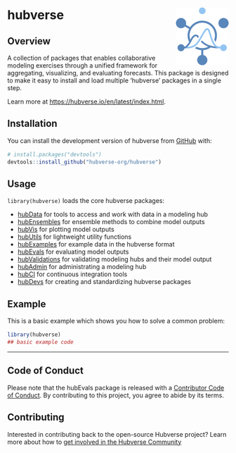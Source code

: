 
<!-- README.md is generated from README.Rmd. Please edit that file -->

# hubverse <a href="https://hubverse.io/en/latest/index.html"><img src="man/figures/logo.png" align="right" height="131" alt="hubverse website" /></a>

<!-- badges: start -->
<!-- badges: end -->

## Overview

A collection of packages that enables collaborative modeling exercises
through a unified framework for aggregating, visualizing, and evaluating
forecasts. This package is designed to make it easy to install and load
multiple ‘hubverse’ packages in a single step.

Learn more at <https://hubverse.io/en/latest/index.html>.

## Installation

You can install the development version of hubverse from
[GitHub](https://github.com/) with:

``` r
# install.packages("devtools")
devtools::install_github("hubverse-org/hubverse")
```

## Usage

`library(hubverse)` loads the core hubverse packages:

- [hubData](https://hubverse-org.github.io/hubData/) for tools to access
  and work with data in a modeling hub
- [hubEnsembles](https://hubverse-org.github.io/hubEnsembles/) for
  ensemble methods to combine model outputs
- [hubVis](https://hubverse-org.github.io/hubVis/) for plotting model
  outputs
- [hubUtils](https://hubverse-org.github.io/hubUtils/) for lightweight
  utility functions
- [hubExamples](https://hubverse-org.github.io/hubExamples/) for example
  data in the hubverse format
- [hubEvals](https://hubverse-org.github.io/hubEvals/) for evaluating
  model outputs
- [hubValidations](https://hubverse-org.github.io/hubValidations/) for
  validating modeling hubs and their model output
- [hubAdmin](https://hubverse-org.github.io/hubAdmin/) for
  administrating a modeling hub
- [hubCI](https://hubverse-org.github.io/hubCI/) for continuous
  integration tools
- [hubDevs](https://hubverse-org.github.io/hubDevs/) for creating and
  standardizing hubverse packages

## Example

This is a basic example which shows you how to solve a common problem:

``` r
library(hubverse)
## basic example code
```

------------------------------------------------------------------------

## Code of Conduct

Please note that the hubEvals package is released with a [Contributor
Code of Conduct](.github/CODE_OF_CONDUCT.md). By contributing to this
project, you agree to abide by its terms.

## Contributing

Interested in contributing back to the open-source Hubverse project?
Learn more about how to [get involved in the Hubverse
Community](https://hubdocs.readthedocs.io/en/latest/overview/contribute.html)
